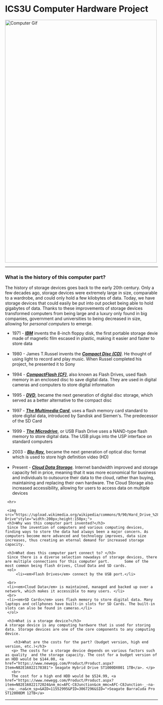 <!DOCTYPE html>
<html>
    <head>
        <meta charset="utf-8">
        <title>Computer hardware test for webpage</title>
    </head>
    <body>
<h1>ICS3U Computer Hardware Project</h1>
<img src="https://media.giphy.com/media/l3vR85PnGsBwu1PFK/source.gif" alt="Computer Gif" style="width:500px;height:800px;">


<hr> 

<h3>What is the history of this computer part?</h3>
<p>The history of storage devices goes back to the early 20th century. Only a few decades ago, storage devices were extremely large in size, comparable to a wardrobe, and could only hold a few kilobytes of data. Today, we have storage devices that could easily be put into out pocket being able to hold gigabytes of data. Thanks to these improvements of storage devices transformed computers from being large and a luxury only found in big companies, government and universities to being decreased in size, allowing for <i>personal computers</i> to emerge.  </p>
<ul>
    <li>1971 - <b><u><em>IBM</em></u></b> invents the 8-inch floppy disk, the first portable storage devie made of magnetic film escased in plastic, making it easier and faster to store data</li>
    <br>
    <li>1980 - James T.Russel invents the <u><b><em>Compact Disc (CD)</em></b></u>. He thought of using light to record and play music. When Russel completed his project, he presented it to Sony</li>
    <br>
    <li>1994 - <u><b><em>CompactFlash (CF)</em></b></u>, also known as Flash Drives, used flash memory in an enclosed disc to save digital data. They are used in digital cameras and computers to store digital information</li>
    <br>
    <li>1995 - <b><u><em>DVD</em></u></b>, became the next generation of digital disc storage, which served as a better alternative to the compact disc</li>
    <br>
    <li>1997 - <u><b><em>The Multimedia Card</em></b></u>, uses a flash memory card standard to store digital data, introduced by Sandisk and Siemen's. The predecessor of the SD Card</li>
    <br>
    <li>1999 - <u><b><em>The Microdrive</em></b></u>, or USB Flash Drive uses a NAND-type flash memory to store digital data. The USB plugs into the USP interface on standard computers</li>
    <br>
    <li>2003 - <b><u><em>Blu-Ray,</em></u></b> became the next generation of optical disc format which is used to store high definition video (HD)</li>
    <br>
    <li>Present - <u><b><em>Cloud Data Storage</em></b></u>. Internet bandwidth improved and storage capacity fell in price, meaning that it was more economical for business and individuals to outsource their data to the cloud, rather than buying, maintaining and replacing their own hardware. The Cloud Storage also increased accessibility, allowing for users to access data on multiple devices</li>
     </ul>
     
     <hr>
     
     <img src="https://upload.wikimedia.org/wikipedia/commons/9/90/Hard_Drive_%2811644419853%29.jpg"alt="Hard Drive"style="width:200px;height:150px;">
     <h3>Why was this computer part invented?</h3>
     Since the invention of computers and various computing devices, finding ways to store the data had always been a major concern. As computers become more advanced and technology improves, data size increases, thus creating an eternal demand for increased storage capacity. 
     
     <h3>What does this computer part connect to? </h3>
     Since there is a diverse selection nowadays of storage devices, there are multiple connections for this computer part.       Some of the most common being flash drives, Cloud Data and SD cards. 
     <ol>
         <li><em>Flash Drives</em> connect by the USB port.</li>
     
     <br>
     <li><em>Cloud Data</em> is maintained, managed and backed up over a network, which makes it accessible to many users. </li>
     <br>
     <li><em>SD Cards</em> uses flash memory to store digital data. Many laptops and cellphones have built-in slots for SD Cards. The built-in slots can also be found in cameras.</li>
     </ol>
     
     <h3>What is a storage device?</h3>
    A storage device is any computing hardware that is used for storing data. Storage devices are one of the core components to any computing device.
        
        <h3>What are the costs for the part? (budget version, high end version, etc.)</h3>
       <p> The costs for a storage device depends on various factors such as quality  and the storage capacity. The cost for a budget version of an HDD would be $144.00, <a href="https://www.newegg.com/Product/Product.aspx?Item=N82E16822178381"> Seagate Hybrid Drive ST1000DX001 1TB</a>. </p>
       <br>
       The cost for a high end HDD would be $524.99, <a href="https://www.newegg.com/Product/Product.aspx?item=N82E16822172024&nm_mc=AFC-C8Junction&cm_mmc=AFC-C8Junction-_-na-_-na-_-na&cm_sp=&AID=11552995&PID=3067296&SID=">Seagate BarraCuda Pro ST12000DM 12TB</a>
   
   
   <hr>
    </body>
    
</html>
